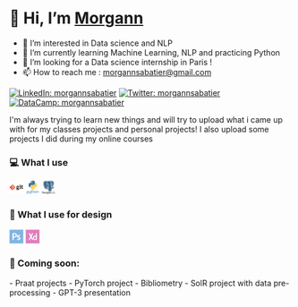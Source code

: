 # 👋 Hi, I’m [Morgann](https://www.linkedin.com/in/morgann-sabatier-92243313b/)
- 👀 I’m interested in Data science and NLP
- 🌱 I’m currently learning Machine Learning, NLP and practicing Python
- 💞️ I’m looking for a Data science internship in Paris !
- 📫 How to reach me : morgannsabatier@gmail.com

[![LinkedIn: morgannsabatier](https://img.shields.io/badge/-Morgann%20Sabatier-steelblue?style=flat-square&logo=Linkedin&logoColor=white&link=https://www.linkedin.com/in/morgann-sabatier-92243313b)](https://www.linkedin.com/in/morgann-sabatier-92243313b) [![Twitter: morgannsabatier](https://img.shields.io/badge/-@MorgannSabatier-deepskyblue?style=flat-square&logo=Twitter&logoColor=white&link=https://twitter.com/MorgannSabatier)](https://twitter.com/MorgannSabatier)  [![DataCamp: morgannsabatier](https://img.shields.io/badge/-@MorgannSabatier-limegreen?style=flat-square&logo=datacamp&logoColor=black&link=https://datacamp.com/profile/morgannsabatier)](https://datacamp.com/profile/morgannsabatier) 

I'm always trying to learn new things and will try to upload what i came up with for my classes projects and personal projects!
I also upload some projects I did during my online courses 

<h3> 💻 What I use </h3>
<p align="left">
<img src="https://raw.githubusercontent.com/devicons/devicon/master/icons/git/git-original-wordmark.svg" alt="git" width="25" height="25" />
<img src="https://raw.githubusercontent.com/devicons/devicon/master/icons/python/python-original-wordmark.svg" alt="python" width="25" height="25" />
<img src="https://raw.githubusercontent.com/devicons/devicon/master/icons/postgresql/postgresql-original-wordmark.svg" alt="PostgreSQL" width="25" height="25" />
</p>
<h3> 🎨 What I use for design </h3>

<p align="left">
<img src="https://raw.githubusercontent.com/devicons/devicon/master/icons/photoshop/photoshop-plain.svg" title="Photoshop" alt="Photoshop" width="25" height="25" />
<img src="https://raw.githubusercontent.com/devicons/devicon/master/icons/xd/xd-plain.svg" title="Adobe XD" alt="Adobe XD" width="25" height="25" />
</p>

<h3> 👀 Coming soon: </h3>
- Praat projects 
- PyTorch project
- Bibliometry
- SolR project with data pre-processing
- GPT-3 presentation

<!---
MorgannSabatier/MorgannSabatier is a ✨ special ✨ repository because its `README.md` (this file) appears on your GitHub profile.
You can click the Preview link to take a look at your changes.
--->
